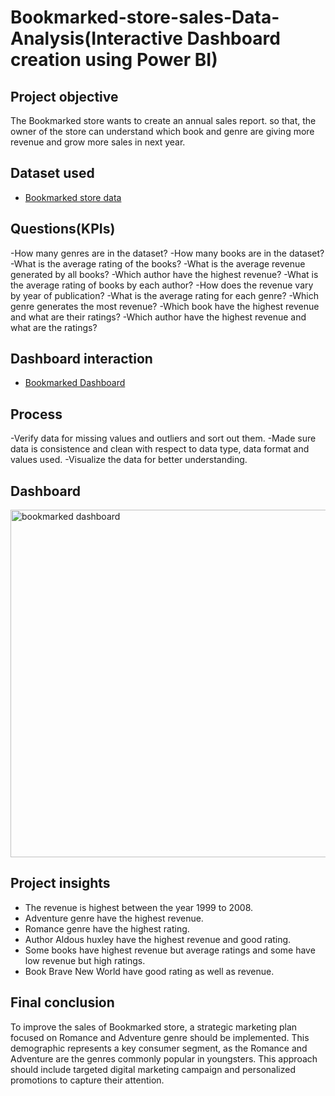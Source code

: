 # Bookmarked-store-sales-Data-Analysis(Interactive Dashboard creation using Power BI)
## Project objective
The Bookmarked store wants to create an annual sales report. so that, the owner of the store can understand 
which book and genre are giving more revenue and grow more sales in next year.
## Dataset used
- <a href="https://github.com/Rehana-H-Shaikh/Data-Analysis-Dashboard/blob/main/Book1.xlsx">Bookmarked store data</a>
## Questions(KPIs)
-How many genres are in the dataset?
-How many books are in the dataset?
-What is the average rating of the books?
-What is the average revenue generated by all books?
-Which author have the highest revenue?
-What is the average rating of books by each author?
-How does the revenue vary by year of publication?
-What is the average rating for each genre?
-Which genre generates the most revenue?
-Which book have the highest revenue and what are their ratings?
-Which author have the highest revenue and what are the ratings?
## Dashboard interaction
- <a href="https://github.com/Rehana-H-Shaikh/Data-Analysis-Dashboard/blob/main/bookmarked%20dashboard.PNG">Bookmarked Dashboard</a>
## Process
-Verify data for missing values and outliers and sort out them.
-Made sure data is consistence and clean with respect to data type, data format and values used.
-Visualize the data for better understanding.
## Dashboard
<img width="556" alt="bookmarked dashboard" src="https://github.com/user-attachments/assets/fde7e859-8de2-4067-aef1-aaed97fbfde9" />

## Project insights
- The revenue is highest between the year 1999 to 2008.
- Adventure genre have the highest revenue.
- Romance genre have the highest rating.
- Author Aldous huxley have the highest revenue and good rating.
- Some books have highest revenue but average ratings and some have low revenue but high ratings.
- Book Brave New World have good rating as well as revenue.
## Final conclusion
To improve the sales of Bookmarked store, a strategic marketing plan focused on Romance and Adventure genre should be implemented.
This demographic represents a key consumer segment, as the Romance and Adventure are the genres commonly popular in youngsters.
This approach should include targeted digital marketing campaign and personalized promotions to capture their attention.

